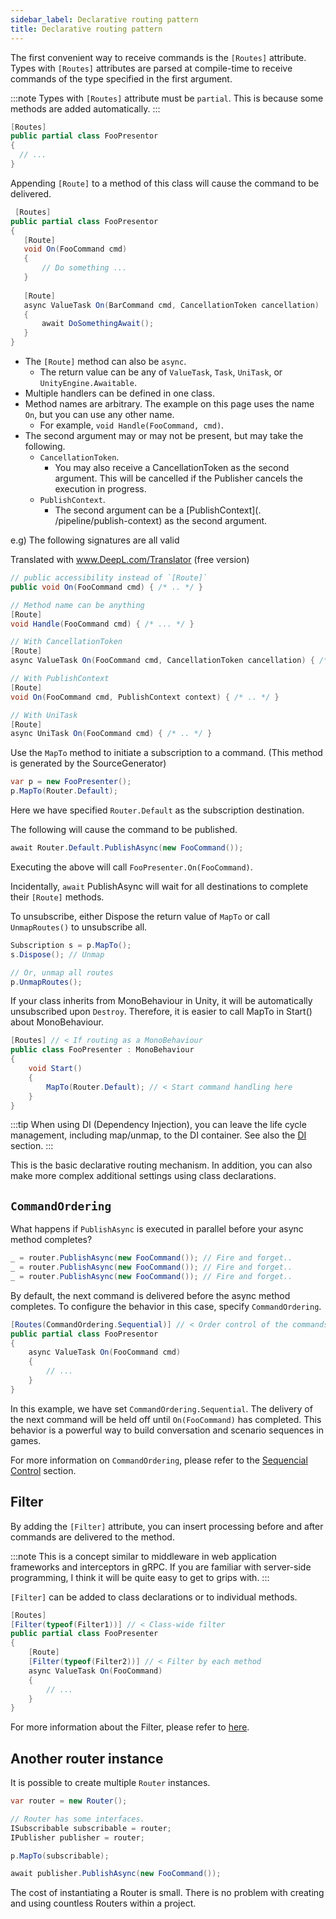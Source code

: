 ```yaml
---
sidebar_label: Declarative routing pattern
title: Declarative routing pattern
---
```


The first convenient way to receive commands is the `[Routes]` attribute.
Types with `[Routes]` attributes are parsed at compile-time to receive commands of the type specified in the first argument.

:::note
Types with `[Routes]` attribute must be `partial`. This is because some methods are added automatically.
:::

```cs
[Routes]
public partial class FooPresentor
{
  // ...
}
```

Appending `[Route]` to a method of this class will cause the command to be delivered.


```cs
 [Routes]
public partial class FooPresentor
{
   [Route]
   void On(FooCommand cmd)
   {
       // Do something ...
   }
   
   [Route]
   async ValueTask On(BarCommand cmd, CancellationToken cancellation)
   {
       await DoSomethingAwait();
   }
}
```

- The `[Route]` method can also be `async`.
    - The return value can be any of `ValueTask`, `Task`, `UniTask`, or `UnityEngine.Awaitable`.
- Multiple handlers can be defined in one class.
- Method names are arbitrary. The example on this page uses the name `On`, but you can use any other name.
    - For example, `void Handle(FooCommand, cmd)`.
- The second argument may or may not be present, but may take the following.
    - `CancellationToken`.
        - You may also receive a CancellationToken as the second argument. This will be cancelled if the Publisher cancels the execution in progress.
    - `PublishContext`.
        - The second argument can be a [PublishContext](. /pipeline/publish-context) as the second argument.

e.g)
The following signatures are all valid

Translated with www.DeepL.com/Translator (free version)

```cs
// public accessibility instead of `[Route]`
public void On(FooCommand cmd) { /* .. */ }

// Method name can be anything
[Route]
void Handle(FooCommand cmd) { /* ... */ }

// With CancellationToken
[Route]
async ValueTask On(FooCommand cmd, CancellationToken cancellation) { /* .. */ }

// With PublishContext
[Route]
void On(FooCommand cmd, PublishContext context) { /* .. */ }

// With UniTask
[Route]
async UniTask On(FooCommand cmd) { /* .. */ }
```

Use the `MapTo` method to initiate a subscription to a command. (This method is generated by the SourceGenerator)

```cs
var p = new FooPresenter();
p.MapTo(Router.Default);
```
Here we have specified `Router.Default` as the subscription destination.

The following will cause the command to be published.

```cs
await Router.Default.PublishAsync(new FooCommand());
```
Executing the above will call `FooPresenter.On(FooCommand)`.

Incidentally, `await` PublishAsync will wait for all destinations to complete their `[Route]` methods.

To unsubscribe, either Dispose the return value of `MapTo` or call `UnmapRoutes()` to unsubscribe all.

```cs
Subscription s = p.MapTo();
s.Dispose(); // Unmap

// Or, unmap all routes
p.UnmapRoutes();
```

If your class inherits from MonoBehaviour in Unity, it will be automatically unsubscribed upon `Destroy`.
Therefore, it is easier to call MapTo in Start() about MonoBehaviour.

```cs
[Routes] // < If routing as a MonoBehaviour
public class FooPresenter : MonoBehaviour
{
    void Start()
    {
        MapTo(Router.Default); // < Start command handling here 
    }
}
```

:::tip
When using DI (Dependency Injection), you can leave the life cycle management, including map/unmap, to the DI container.
See also the [DI](../di/intro) section.
:::

This is the basic declarative routing mechanism.
In addition, you can also make more complex additional settings using class declarations.

## `CommandOrdering`

What happens if `PublishAsync` is executed in parallel before your async method completes?

```cs
_ = router.PublishAsync(new FooCommand()); // Fire and forget..
_ = router.PublishAsync(new FooCommand()); // Fire and forget.. 
_ = router.PublishAsync(new FooCommand()); // Fire and forget.. 
```

By default, the next command is delivered before the async method completes.
To configure the behavior in this case, specify `CommandOrdering`.

```cs
[Routes(CommandOrdering.Sequential)] // < Order control of the commands delivered to this type.
public partial class FooPresentor
{
    async ValueTask On(FooCommand cmd)
    {
        // ...
    }
}
```

In this example, we have set `CommandOrdering.Sequential`. The delivery of the next command will be held off until `On(FooCommand)` has completed.
This behavior is a powerful way to build conversation and scenario sequences in games.

For more information on `CommandOrdering`, please refer to the [Sequencial Control](../pipeline/sequential-control.mdx) section.

## Filter

By adding the `[Filter]` attribute, you can insert processing before and after commands are delivered to the method.

:::note
This is a concept similar to middleware in web application frameworks and interceptors in gRPC.
If you are familiar with server-side programming, I think it will be quite easy to get to grips with.
:::

`[Filter]` can be added to class declarations or to individual methods.

```cs
[Routes]
[Filter(typeof(Filter1))] // < Class-wide filter
public partial class FooPresenter
{
    [Route]
    [Filter(typeof(Filter2))] // < Filter by each method
    async ValueTask On(FooCommand)
    {
        // ...
    }
}
```

For more information about the Filter, please refer to [here](../pipeline/interceptor).

## Another router instance

It is possible to create multiple `Router` instances.

```cs
var router = new Router();

// Router has some interfaces.
ISubscribable subscribable = router;
IPublisher publisher = router;

p.MapTo(subscribable);

await publisher.PublishAsync(new FooCommand());
```
The cost of instantiating a Router is small.
There is no problem with creating and using countless Routers within a project.